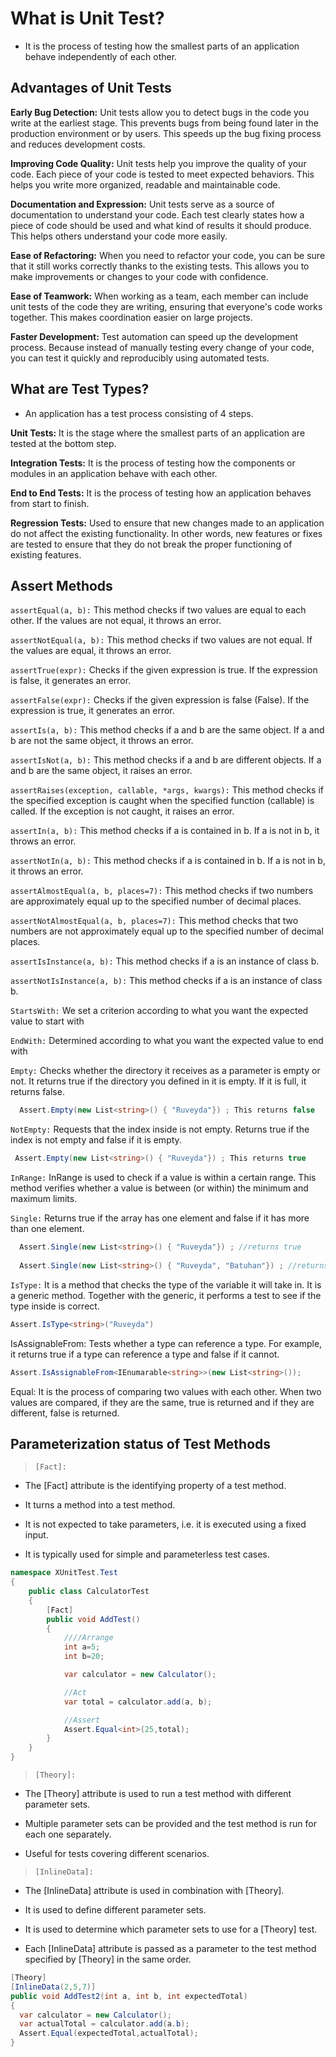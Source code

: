 
# What is Unit Test?

* It is the process of testing how the smallest parts of an application behave independently of each other.

## Advantages of Unit Tests

**Early Bug Detection:** Unit tests allow you to detect bugs in the code you write at the earliest stage. This prevents bugs from being found later in the production environment or by users. This speeds up the bug fixing process and reduces development costs.

**Improving Code Quality:** Unit tests help you improve the quality of your code. Each piece of your code is tested to meet expected behaviors. This helps you write more organized, readable and maintainable code.

**Documentation and Expression:** Unit tests serve as a source of documentation to understand your code. Each test clearly states how a piece of code should be used and what kind of results it should produce. This helps others understand your code more easily.

**Ease of Refactoring:** When you need to refactor your code, you can be sure that it still works correctly thanks to the existing tests. This allows you to make improvements or changes to your code with confidence.

**Ease of Teamwork:** When working as a team, each member can include unit tests of the code they are writing, ensuring that everyone's code works together. This makes coordination easier on large projects.

**Faster Development:** Test automation can speed up the development process. Because instead of manually testing every change of your code, you can test it quickly and reproducibly using automated tests.

## What are Test Types?

* An application has a test process consisting of 4 steps.

**Unit Tests:**  It is the stage where the smallest parts of an application are tested at the bottom step.

**Integration Tests:**  It is the process of testing how the components or modules in an application behave with each other.

**End to End Tests:** It is the process of testing how an application behaves from start to finish.

**Regression Tests:** Used to ensure that new changes made to an application do not affect the existing functionality. In other words, new features or fixes are tested to ensure that they do not break the proper functioning of existing features.

## Assert Methods
`assertEqual(a, b):` This method checks if two values are equal to each other. If the values are not equal, it throws an error.

`assertNotEqual(a, b):` This method checks if two values are not equal. If the values are equal, it throws an error.

`assertTrue(expr):` Checks if the given expression is true. If the expression is false, it generates an error.

`assertFalse(expr):` Checks if the given expression is false (False). If the expression is true, it generates an error.

`assertIs(a, b):` This method checks if a and b are the same object. If a and b are not the same object, it throws an error.

`assertIsNot(a, b):` This method checks if a and b are different objects. If a and b are the same object, it raises an error.

`assertRaises(exception, callable, *args, kwargs):` This method checks if the specified exception is caught when the specified function (callable) is called. If the exception is not caught, it raises an error.

`assertIn(a, b):` This method checks if a is contained in b. If a is not in b, it throws an error.

`assertNotIn(a, b):` This method checks if a is contained in b. If a is not in b, it throws an error.

`assertAlmostEqual(a, b, places=7):` This method checks if two numbers are approximately equal up to the specified number of decimal places.

`assertNotAlmostEqual(a, b, places=7):` This method checks that two numbers are not approximately equal up to the specified number of decimal places.

`assertIsInstance(a, b):` This method checks if a is an instance of class b.

`assertNotIsInstance(a, b):` This method checks if a is an instance of class b.

`StartsWith:` We set a criterion according to what you want the expected value to start with

`EndWith:` Determined according to what you want the expected value to end with

`Empty:` Checks whether the directory it receives as a parameter is empty or not. It returns true if the directory you defined in it is empty. If it is full, it returns false.
```csharp
  Assert.Empty(new List<string>() { "Ruveyda"}) ; This returns false
```
`NotEmpty:` Requests that the index inside is not empty. Returns true if the index is not empty and false if it is empty.
```csharp
 Assert.Empty(new List<string>() { "Ruveyda"}) ; This returns true
```
`InRange:` InRange is used to check if a value is within a certain range. This method verifies whether a value is between (or within) the minimum and maximum limits.

`Single:` Returns true if the array has one element and false if it has more than one element.
```csharp
  Assert.Single(new List<string>() { "Ruveyda"}) ; //returns true
    
  Assert.Single(new List<string>() { "Ruveyda", "Batuhan"}) ; //returns false
```
`IsType:` It is a method that checks the type of the variable it will take in. It is a generic method. Together with the generic, it performs a test to see if the type inside is correct.

```csharp
Assert.IsType<string>("Ruveyda")
```

IsAssignableFrom: Tests whether a type can reference a type. For example, it returns true if a type can reference a type and false if it cannot.
```csharp
Assert.IsAssignableFrom<IEnumarable<string>>(new List<string>());
```
Equal: It is the process of comparing two values with each other. When two values are compared, if they are the same, true is returned and if they are different, false is returned.

## Parameterization status of Test Methods

> `[Fact]:`

* The [Fact] attribute is the identifying property of a test method.

* It turns a method into a test method.

* It is not expected to take parameters, i.e. it is executed using a fixed input.

* It is typically used for simple and parameterless test cases.
```csharp
namespace XUnitTest.Test
{
    public class CalculatorTest
    {
        [Fact]
        public void AddTest()
        {
            ////Arrange
            int a=5;
            int b=20;

            var calculator = new Calculator();

            //Act
            var total = calculator.add(a, b);

            //Assert
            Assert.Equal<int>(25,total);
        }
    }
}
```
> `[Theory]:`

* The [Theory] attribute is used to run a test method with different parameter sets.

* Multiple parameter sets can be provided and the test method is run for each one separately.

* Useful for tests covering different scenarios.

> `[InlineData]:`

* The [InlineData] attribute is used in combination with [Theory].

* It is used to define different parameter sets.

* It is used to determine which parameter sets to use for a [Theory] test.

* Each [InlineData] attribute is passed as a parameter to the test method specified by [Theory] in the same order.
```csharp
[Theory]
[InlineData(2,5,7)]
public void AddTest2(int a, int b, int expectedTotal)
{
  var calculator = new Calculator();
  var actualTotal = calculator.add(a.b);
  Assert.Equal(expectedTotal,actualTotal);
}
```
